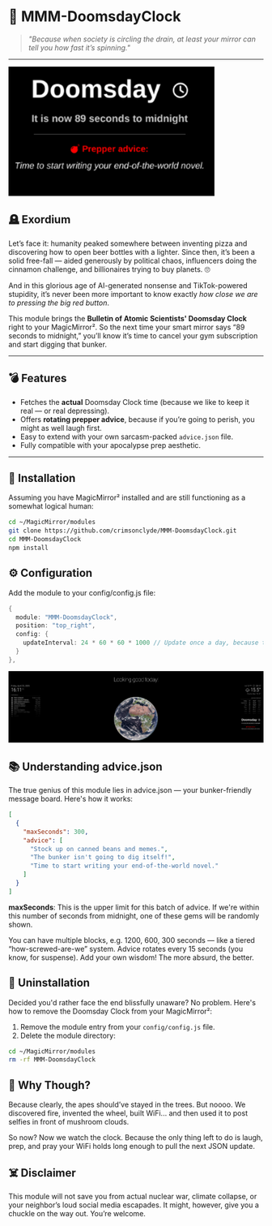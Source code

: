 # 🧨 MMM-DoomsdayClock

> *"Because when society is circling the drain, at least your mirror can tell you how fast it’s spinning."*

---

![Screenshot of MMM-DoomsdayClock module](appendix/screenshot_module.png)


## 🪦 Exordium

Let’s face it: humanity peaked somewhere between inventing pizza and discovering how to open beer bottles with a lighter. Since then, it’s been a solid free-fall — aided generously by political chaos, influencers doing the cinnamon challenge, and billionaires trying to buy planets. 🙄

And in this glorious age of AI-generated nonsense and TikTok-powered stupidity, it’s never been more important to know exactly *how close we are to pressing the big red button*.

This module brings the **Bulletin of Atomic Scientists' Doomsday Clock** right to your MagicMirror². So the next time your smart mirror says “89 seconds to midnight,” you’ll know it’s time to cancel your gym subscription and start digging that bunker.

---

## 💣 Features

- Fetches the **actual** Doomsday Clock time (because we like to keep it real — or real depressing).
- Offers **rotating prepper advice**, because if you’re going to perish, you might as well laugh first.
- Easy to extend with your own sarcasm-packed `advice.json` file.
- Fully compatible with your apocalypse prep aesthetic.

---

## 🧪 Installation

Assuming you have MagicMirror² installed and are still functioning as a somewhat logical human:

```bash
cd ~/MagicMirror/modules
git clone https://github.com/crimsonclyde/MMM-DoomsdayClock.git
cd MMM-DoomsdayClock
npm install
```

## ⚙️ Configuration

Add the module to your config/config.js file:

```java
{
  module: "MMM-DoomsdayClock",
  position: "top_right",
  config: {
    updateInterval: 24 * 60 * 60 * 1000 // Update once a day, because the end is near but not *that* near
  }
},
```
![MagicMirror² screenshot with module](appendix/screenshot_full.png)

## 📚 Understanding advice.json

The true genius of this module lies in advice.json — your bunker-friendly message board. Here's how it works:

```json
[
  {
    "maxSeconds": 300,
    "advice": [
      "Stock up on canned beans and memes.",
      "The bunker isn't going to dig itself!",
      "Time to start writing your end-of-the-world novel."
    ]
  }
]
```

**maxSeconds**: This is the upper limit for this batch of advice. If we're within this number of seconds from midnight, one of these gems will be randomly shown.

You can have multiple blocks, e.g. 1200, 600, 300 seconds — like a tiered “how-screwed-are-we” system.
Advice rotates every 15 seconds (you know, for suspense).
Add your own wisdom! The more absurd, the better.

## 🧹 Uninstallation

Decided you'd rather face the end blissfully unaware? No problem. Here's how to remove the Doomsday Clock from your MagicMirror²:

1. Remove the module entry from your `config/config.js` file.
2. Delete the module directory:

```bash
cd ~/MagicMirror/modules
rm -rf MMM-DoomsdayClock
```

##  🐒 Why Though?
Because clearly, the apes should’ve stayed in the trees. But noooo. We discovered fire, invented the wheel, built WiFi... and then used it to post selfies in front of mushroom clouds.

So now? Now we watch the clock. Because the only thing left to do is laugh, prep, and pray your WiFi holds long enough to pull the next JSON update.

## ☠️ Disclaimer
This module will not save you from actual nuclear war, climate collapse, or your neighbor’s loud social media escapades. 
It might, however, give you a chuckle on the way out. You’re welcome.